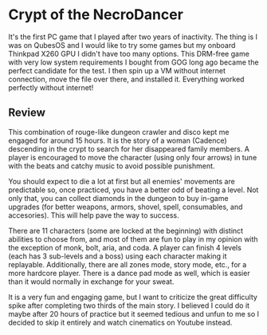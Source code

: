 # Crypt of the NecroDancer

It's the first PC game that I played after two years of inactivity. The thing is I was on QubesOS and I would like to try some games but my onboard Thinkpad X260 GPU I didn't have too many options. This DRM-free game with very low system requirements I bought from GOG long ago became the perfect candidate for the test. I then spin up a VM without internet connection, move the file over there, and installed it. Everything worked perfectly without internet!

## Review

This combination of rouge-like dungeon crawler and disco kept me engaged for around 15 hours. It is the story of a woman (Cadence) descending in the crypt to search for her disappeared family members. A player is encouraged to move the character (using only four arrows) in tune with the beats and catchy music to avoid possible punishment.

You should expect to die a lot at first but all enemies' movements are predictable so, once practiced, you have a better odd of beating a level. Not only that, you can collect diamonds in the dungeon to buy in-game upgrades (for better weapons, armors, shovel, spell, consumables, and accesories). This will help pave the way to success.

There are 11 characters (some are locked at the beginning) with distinct abilities to choose from, and most of them are fun to play in my opinion with the exception of monk, bolt, aria, and coda. A player can finish 4 levels (each has 3 sub-levels and a boss) using each character making it replayable. Additionally, there are all zones mode, story mode, etc., for a more hardcore player. There is a dance pad mode as well, which is easier than it would normally in exchange for your sweat.

It is a very fun and engaging game, but I want to criticize the great difficulty spike after completing two thirds of the main story. I believed I could do it maybe after 20 hours of practice but it seemed tedious and unfun to me so I decided to skip it entirely and watch cinematics on Youtube instead.
